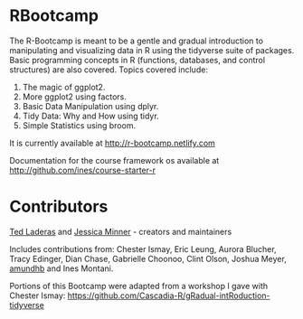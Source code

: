 # RBootcamp

The R-Bootcamp is meant to be a gentle and gradual introduction to manipulating and visualizing data in R using the tidyverse suite of packages. Basic programming concepts in R (functions, databases, and control structures) are also covered. Topics covered include:

1. The magic of ggplot2.
2. More ggplot2 using factors.
3. Basic Data Manipulation using dplyr.
4. Tidy Data: Why and How using tidyr.
5. Simple Statistics using broom.

It is currently available at http://r-bootcamp.netlify.com 

Documentation for the course framework os available at http://github.com/ines/course-starter-r

# Contributors

[Ted Laderas](http://laderast.github.io) and [Jessica Minner](http://jessicaminnier.com/) - creators and maintainers

Includes contributions from: Chester Ismay, Eric Leung, Aurora Blucher, Tracy Edinger, Dian Chase, Gabrielle Choonoo, Clint Olson, Joshua Meyer, [amundhb](https://github.com/amundhb) and Ines Montani.

Portions of this Bootcamp were adapted from a workshop I gave with Chester Ismay: https://github.com/Cascadia-R/gRadual-intRoduction-tidyverse
